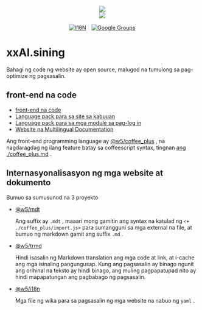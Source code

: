 <p align="center"><a href="https://xxai.art"><img src="https://cdn.jsdelivr.net/gh/xxai-art/doc/logo.svg"/></a><br/><a href="https://xxai.art"><img src="https://cdn.jsdelivr.net/gh/xxai-art/doc/xxai.svg"/></a></p><p align="center"><a href="https://github.com/xxai-art/doc#readme"><img alt="I18N" src="https://cdn.jsdelivr.net/gh/wactax/img/t.svg"/></a>　<a href="https://groups.google.com/u/0/g/xxai-art"><img alt="Google Groups" src="https://cdn.jsdelivr.net/gh/wactax/img/g-groups.svg"/></a></p>

# xxAI.sining

Bahagi ng code ng website ay open source, malugod na tumulong sa pag-optimize ng pagsasalin.

## front-end na code

* [front-end na code](https://github.com/xxai-art/web)
* [Language pack para sa site sa kabuuan](https://github.com/xxai-art/web/tree/main/i18n)
* [Language pack para sa mga module sa pag-log in](https://github.com/wacpkg/user/tree/main/ui.i18n)
* [Website na Multilingual Documentation](https://github.com/xxai-doc)

Ang front-end programming language ay [@w5/coffee_plus](http://npmjs.com/@w5/coffee_plus) , na nagdaragdag ng ilang feature batay sa coffeescript syntax, tingnan [ang ./coffee_plus.md](./coffee_plus.md) .

## Internasyonalisasyon ng mga website at dokumento

Bumuo sa sumusunod na 3 proyekto

* [@w5/mdt](https://www.npmjs.com/package/@w5/mdt)

  Ang suffix ay `.mdt` , maaari mong gamitin ang syntax na katulad ng `<+ ./coffee_plus/import.js>` para sumangguni sa mga external na file, at bumuo ng markdown gamit ang suffix `.md` .

* [@w5/trmd](https://www.npmjs.com/package/@w5/trmd)

  Hindi isasalin ng Markdown translation ang mga code at link, at i-cache ang mga isinaling pangungusap. Kung ang pagsasalin ay binago ngunit ang orihinal na teksto ay hindi binago, ang muling pagpapatupad nito ay hindi mapapatungan ang pagbabago ng pagsasalin.

* [@w5/i18n](https://www.npmjs.com/package/@w5/i18n)

  Mga file ng wika para sa pagsasalin ng mga website na nabuo ng `yaml` .
